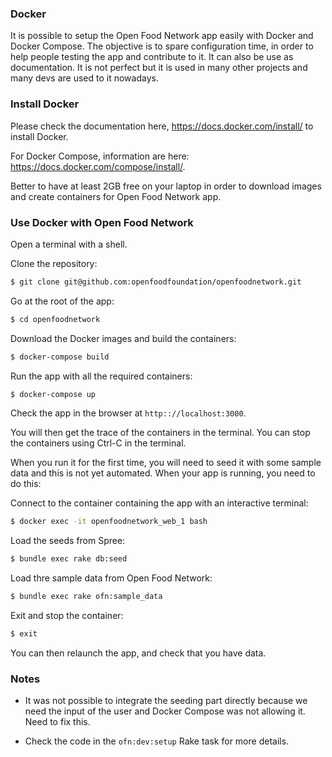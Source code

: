 ### Docker

It is possible to setup the Open Food Network app easily with Docker and Docker Compose.
The objective is to spare configuration time, in order to help people testing the app and contribute to it.
It can also be use as documentation. It is not perfect but it is used in many other projects and many devs are used to it nowadays.

### Install Docker

Please check the documentation here, https://docs.docker.com/install/ to install Docker.

For Docker Compose, information are here: https://docs.docker.com/compose/install/.

Better to have at least 2GB free on your laptop in order to download images and create containers for Open Food Network app.


### Use Docker with Open Food Network

Open a terminal with a shell.

Clone the repository:

```sh
$ git clone git@github.com:openfoodfoundation/openfoodnetwork.git
```

Go at the root of the app:

```sh
$ cd openfoodnetwork
```

Download the Docker images and build the containers:

```sh
$ docker-compose build
```

Run the app with all the required containers:

```sh
$ docker-compose up
```

Check the app in the browser at `http:://localhost:3000`.

You will then get the trace of the containers in the terminal. You can stop the containers using Ctrl-C in the terminal.


When you run it for the first time, you will need to seed it with some sample data and this is not yet automated. When your app is running, you need to do this:

Connect to the container containing the app with an interactive terminal:

```sh
$ docker exec -it openfoodnetwork_web_1 bash
```

Load the seeds from Spree:

```sh
$ bundle exec rake db:seed
```

Load thre sample data from Open Food Network:

```sh
$ bundle exec rake ofn:sample_data
```

Exit and stop the container:

```sh
$ exit
```

You can then relaunch the app, and check that you have data.


### Notes

- It was not possible to integrate the seeding part directly because we need the input of the user and Docker Compose was not allowing it. Need to fix this.

- Check the code in the `ofn:dev:setup` Rake task for more details.
